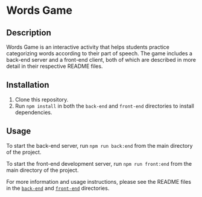 # Words Game

## Description

Words Game is an interactive activity that helps students practice categorizing words according to their part of speech. The game includes a back-end server and a front-end client, both of which are described in more detail in their respective README files.

## Installation

1. Clone this repository.
2. Run `npm install` in both the `back-end` and `front-end` directories to install dependencies.

## Usage

To start the back-end server, run `npm run back:end` from the main directory of the project.

To start the front-end development server, run `npm run front:end` from the main directory of the project.

For more information and usage instructions, please see the README files in the [`back-end`](https://github.com/Mario-Mellek/Words-game/tree/main/back-end) and [`front-end`](https://github.com/Mario-Mellek/Words-game/tree/main/front-end) directories.
